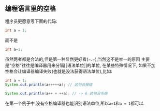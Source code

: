 ## 编程语言里的空格
程序员更愿意写下面的代码:
```java
int a = 1;
```
而不是
```java
int a=1;
```
虽然两者都是合法的,但是第一种显然更好看(=.=),当然这不是唯一的原因
主要是"空格"往往是编译器用来分隔[[语法单位]]的单位, 在某些特殊情况下, 如果不加空格会让编译器编译失败(也就是没法获得语法单位),比如:
```java
int a = 1;
System.out.println(a+++++a); // 这句会报错

System.out.println(a++ + ++a); // -> 6 这句没毛病
```
在第一个例子中,没有空格编译器也能识别语法单位,所以`a=1`和`a = 1`都可以.